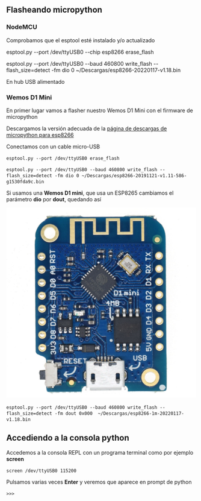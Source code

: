 ## Flasheando micropython


### NodeMCU

Comprobamos que el esptool esté instalado y/o actualizado


esptool.py --port /dev/ttyUSB0 --chip esp8266 erase_flash


esptool.py --port /dev/ttyUSB0 --baud 460800 write_flash --flash_size=detect -fm dio 0 ~/Descargas/esp8266-20220117-v1.18.bin 


En hub USB alimentado


### Wemos D1 Mini


En primer lugar vamos a flasher nuestro Wemos D1 Mini con el firmware de micropython 

Descargamos la versión adecuada de la [página de descargas de micropython para esp8266](https://micropython.org/download/esp8266/)


Conectamos con un cable micro-USB

```
esptool.py --port /dev/ttyUSB0 erase_flash
```

    
```
esptool.py --port /dev/ttyUSB0 --baud 460800 write_flash --flash_size=detect -fm dio 0 ~/Descargas/esp8266-20191121-v1.11-586-g1530fda9c.bin 
```

Si usamos una **Wemos D1 mini**, que usa un ESP8265 cambiamos el parámetro **dio** por **dout**, quedando así

![](./images/LOLIN-D1-mini-V3-1-0-WEMOS-WIFI-de-Internet-de-las-cosas-placa-de-desarrollo.jpg)

```
esptool.py --port /dev/ttyUSB0 --baud 460800 write_flash --flash_size=detect -fm dout 0x000  ~/Descargas/esp8266-1m-20220117-v1.18.bin
```


## Accediendo a la consola python

Accedemos a la consola REPL con un programa terminal como por ejemplo **screen** 

```
screen /dev/ttyUSB0 115200
```

Pulsamos varias veces **Enter** y veremos que aparece en prompt de python

```
>>>
```

